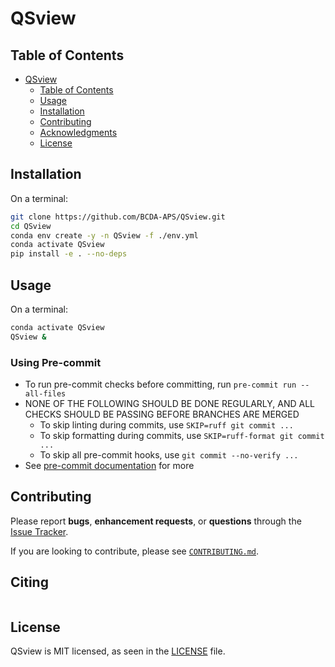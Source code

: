 # QSview

## Table of Contents
- [QSview](#QSview)
  - [Table of Contents](#table-of-contents)
  - [Usage](#usage)
  - [Installation](#installation)
  - [Contributing](#contributing)
  - [Acknowledgments](#acknowledgments)
  - [License](#license)


## Installation
On a terminal:
```bash
git clone https://github.com/BCDA-APS/QSview.git
cd QSview
conda env create -y -n QSview -f ./env.yml
conda activate QSview
pip install -e . --no-deps
```
## Usage
On a terminal:
```bash
conda activate QSview
QSview &
```

### Using Pre-commit

- To run pre-commit checks before committing, run `pre-commit run --all-files`
- NONE OF THE FOLLOWING SHOULD BE DONE REGULARLY, AND ALL CHECKS SHOULD BE PASSING BEFORE BRANCHES ARE MERGED
    - To skip linting during commits, use `SKIP=ruff git commit ...`
    - To skip formatting during commits, use `SKIP=ruff-format git commit ...`
    - To skip all pre-commit hooks, use `git commit --no-verify ...`
- See [pre-commit documentation](https://pre-commit.com) for more

## Contributing

Please report **bugs**, **enhancement requests**, or **questions** through the [Issue Tracker](https://github.com/BCDA-APS/QSview).

If you are looking to contribute, please see [`CONTRIBUTING.md`](https://github.com/BCDA-APS/QSview/blob/main/CONTRIBUTING.md).


## Citing

```bibtex
```

## License

QSview is MIT licensed, as seen in the [LICENSE](./LICENSE) file.
